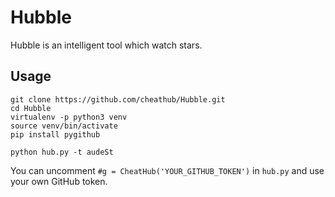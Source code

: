 # Hubble

Hubble is an intelligent tool which watch stars.

## Usage

```
git clone https://github.com/cheathub/Hubble.git
cd Hubble
virtualenv -p python3 venv
source venv/bin/activate
pip install pygithub

python hub.py -t audeSt
```

You can uncomment `#g = CheatHub('YOUR_GITHUB_TOKEN')` in `hub.py` and use your own GitHub token.
